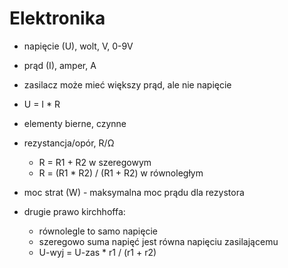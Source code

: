 # Elektronika

* napięcie (U), wolt, V, 0-9V
* prąd (I), amper, A
* zasilacz może mieć większy prąd, ale nie napięcie
* U = I * R

* elementy bierne, czynne

* rezystancja/opór, R/Ω
	* R = R1 + R2 w szeregowym
	* R = (R1 * R2) / (R1 + R2) w równoległym
* moc strat (W) - maksymalna moc prądu dla rezystora

* drugie prawo kirchhoffa:
 	* równolegle to samo napięcie
	* szeregowo suma napięć jest równa napięciu zasilającemu
	* U-wyj = U-zas * r1 / (r1 + r2)

